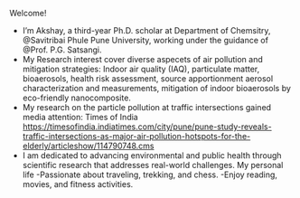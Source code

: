 Welcome!
- I’m Akshay, a third-year Ph.D. scholar at Department of Chemsitry, @Savitribai Phule Pune University, working under the guidance of @Prof. P.G. Satsangi.
- My Research interest cover diverse aspecets of air pollution and mitigation strategies: Indoor air quality (IAQ), particulate matter, bioaerosols, health risk assessment, source apportionment aerosol characterization and measurements, mitigation of indoor bioaerosols by eco-friendly nanocomposite. 
- My research on the particle pollution at traffic intersections gained media attention: Times of India https://timesofindia.indiatimes.com/city/pune/pune-study-reveals-traffic-intersections-as-major-air-pollution-hotspots-for-the-elderly/articleshow/114790748.cms 
- I am dedicated to advancing environmental and public health through scientific research that addresses real-world challenges.
My personal life
-Passionate about traveling, trekking, and chess.
-Enjoy reading, movies, and fitness activities.
<!---
akshaykale02/akshaykale02 is a ✨ special ✨ repository because its `README.md` (this file) appears on your GitHub profile.
You can click the Preview link to take a look at your changes.
--->
